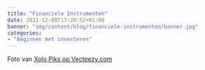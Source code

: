 ```yaml
---
title: "Financiele Instrumenten"
date: 2021-12-08T17:20:52+01:00
banner: "img/content/blog/financiele-instrumenten/banner.jpg"
categories: 
- "Beginnen met investeren"
---
```


<span class = "image-attribution">
Foto van <a href="https://www.vecteezy.com/vector-art/2288015-tourist-holding-a-map"> Xolo Piks op Vecteezy.com
</span>

